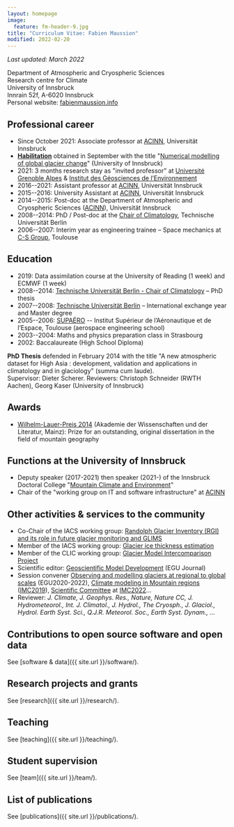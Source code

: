 ```yaml
---
layout: homepage
image:
  feature: fm-header-9.jpg
title: "Curriculum Vitae: Fabien Maussion"
modified: 2022-02-20
---
```


*Last updated: March 2022*

Department of Atmospheric and Cryospheric Sciences <br>
Research centre for Climate <br>
University of Innsbruck <br>
Innrain 52f, A-6020 Innsbruck <br>
Personal website: [fabienmaussion.info](https://fabienmaussion.info)


## Professional career

- Since October 2021: Associate professor at [ACINN](https://www.uibk.ac.at/acinn), Universität Innsbruck
- **[Habilitation](https://en.wikipedia.org/wiki/Habilitation)** obtained in September with the title "[Numerical modelling of global glacier change](https://fabienmaussion.info/habil2.0/welcome.html)" (University of Innsbruck)
- 2021: 3 months research stay as "invited professor" at [Université Grenoble Alpes](https://www.univ-grenoble-alpes.fr/) & [Institut des Géosciences de l’Environnement](https://www.ige-grenoble.fr/)
- 2016--2021: Assistant professor at [ACINN](https://www.uibk.ac.at/acinn), Universität Innsbruck
- 2015--2016: University Assistant at [ACINN](https://www.uibk.ac.at/acinn), Universität Innsbruck
- 2014--2015: Post-doc at the Department of Atmospheric and Cryospheric Sciences ([ACINN](https://www.uibk.ac.at/acinn)), Universität Innsbruck
- 2008--2014: PhD / Post-doc at the [Chair of Climatology](http://klima.tu-berlin.de), Technische Universität Berlin
- 2006--2007: Interim year as engineering trainee – Space mechanics at [C-S Group](https://www.c-s.fr), Toulouse


## Education

- 2019: Data assimilation course at the University of Reading (1 week) and ECMWF (1 week)
- 2008--2014: [Technische Universität Berlin - Chair of Climatology](https://www.klima.tu-berlin.de) – PhD thesis
- 2007--2008: [Technische Universität Berlin](https://www.tu.berlin/) – International exchange year and Master degree
- 2005--2006: [SUPAÉRO](https://www.isae-supaero.fr/en/) -- Institut Supérieur de l’Aéronautique et de l’Espace, Toulouse (aerospace engineering school)
- 2003--2004: Maths and physics preparation class in Strasbourg 
- 2002: Baccalaureate (High School Diploma)

**PhD Thesis** defended in February 2014 with the title "A new atmospheric dataset for High Asia : development,
validation and applications in climatology and in glaciology" (summa cum laude). <br>
Supervisor: Dieter Scherer. Reviewers: Christoph Schneider (RWTH Aachen), Georg Kaser (University of Innsbruck)

## Awards 

- [Wilhelm-Lauer-Preis 2014](https://www.adwmainz.de/wilhelm-lauer-stiftung/wilhelm-lauer-stiftung.html) (Akademie der Wissenschaften und der Literatur, Mainz): Prize for an outstanding, 
  original dissertation in the field of mountain geography 
  
## Functions at the University of Innsbruck

- Deputy speaker (2017-2021) then speaker (2021-) of the Innsbruck Doctoral College "[Mountain Climate and Environment](https://www.uibk.ac.at/alpinerraum/dps/dp-mountainclimate/)"
- Chair of the "working group on IT and software infrastructure" at [ACINN](https://www.uibk.ac.at/acinn)

## Other activities & services to the community

- Co-Chair of the IACS working group: [Randolph Glacier Inventory (RGI) and its role in future glacier monitoring and GLIMS](https://cryosphericsciences.org/activities/working-groups/rgi-working-group/)
- Member of the IACS working group: [Glacier ice thickness estimation](https://cryosphericsciences.org/activities/ice-thickness/)
- Member of the CLIC working group: [Glacier Model Intercomparison Project](http://www.climate-cryosphere.org/mips/glaciermip)
- Scientific editor: [Geoscientific Model Development](https://www.geosci-model-dev.net/) (EGU Journal)
- Session convener [Observing and modelling glaciers at regional to global scales](https://meetingorganizer.copernicus.org/EGU22/session/42447) (EGU2020-2022), [Climate modeling in Mountain regions](https://www.uibk.ac.at/congress/imc2019/program/1-1-b.html.en) ([IMC2019](https://www.uibk.ac.at/congress/imc2019)), [Scientific Committee](https://www.imc2022.info/scientific-committee/) at [IMC2022](https://www.imc2022.info)...
- Reviewer: *J. Climate, J. Geophys. Res., Nature, Nature CC, J. Hydrometeorol., Int. J. Climatol., J. Hydrol., The Cryosph., J. Glaciol., Hydrol. Earth Syst. Sci., Q.J.R. Meteorol. Soc., Earth Syst. Dynam., ...*

## Contributions to open source software and open data

See [software & data]({{ site.url }}/software/).

## Research projects and grants

See [research]({{ site.url }}/research/).

## Teaching

See [teaching]({{ site.url }}/teaching/).

## Student supervision

See [team]({{ site.url }}/team/).

## List of publications

See [publications]({{ site.url }}/publications/).

